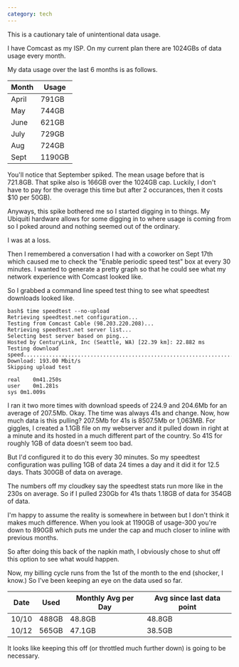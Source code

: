 ```yaml
---
category: tech
---
```


This is a cautionary tale of unintentional data usage.

I have Comcast as my ISP.  On my current plan there are 1024GBs of data usage every month.

My data usage over the last 6 months is as follows.

|  Month | Usage  |
| ------ | ------ |
|  April | 791GB  |
|  May   | 744GB  |
|  June  | 621GB  |
|  July  | 729GB  |
|  Aug   | 724GB  |
|  Sept  | 1190GB |

You'll notice that September spiked. The mean usage before that is 721.8GB. That spike also
is 166GB over the 1024GB cap. Luckily, I don't have to pay for the overage this time but after 
2 occurances, then it costs $10 per 50GB).

Anyways, this spike bothered me so I started digging in to things. My Ubiquiti hardware allows
for some digging in to where usage is coming from so I poked around and nothing seemed out of
the ordinary.

I was at a loss.

Then I remembered a conversation I had with a coworker on Sept 17th which caused me to check
the "Enable periodic speed test" box at every 30 minutes.  I wanted to generate a pretty graph
so that he could see what my network experience with Comcast looked like.

So I grabbed a command line speed test thing to see what speedtest downloads looked like.

```
bash$ time speedtest --no-upload
Retrieving speedtest.net configuration...
Testing from Comcast Cable (98.203.220.208)...
Retrieving speedtest.net server list...
Selecting best server based on ping...
Hosted by CenturyLink, Inc (Seattle, WA) [22.39 km]: 22.882 ms
Testing download speed................................................................................
Download: 193.00 Mbit/s
Skipping upload test

real	0m41.250s
user	0m1.281s
sys	0m1.009s
```

I ran it two more times with download speeds of 224.9 and 204.6Mb for an average of 207.5Mb.  Okay.  The time was always 41s and change.  Now, how much data is this pulling? 207.5Mb for 41s is 8507.5Mb or 1,063MB.  For giggles, I created a 1.1GB file on my webserver and it pulled down in right at a minute and its hosted in a
much different part of the country.  So 41S for roughly 1GB of data doesn't seem too bad.

But I'd configured it to do this every 30 minutes.  So my speedtest configuration was pulling 1GB of data 24 times a day and it did it for 12.5 days.  Thats 300GB of data on average.

The numbers off my cloudkey say the speedtest stats run more like in the 230s on average.  So if I pulled 230Gb for 41s thats 1.18GB of data for 354GB of data.

I'm happy to assume the reality is somewhere in between but I don't think it makes much difference.  When you look at 1190GB of usage-300 you're down to 890GB which puts me under the cap and much closer to inline with
previous months.  

So after doing this back of the napkin math, I obviously chose to shut off this option to see what would happen.

Now, my billing cycle runs from the 1st of the month to the end (shocker, I know.) So I've been keeping an eye on the data used so far.

|  Date | Used  | Monthly Avg per Day | Avg since last data point |
| ----- | ----- | ------------------- | --------------------------|
| 10/10	| 488GB	| 48.8GB 			  | 48.8GB                    |
| 10/12	| 565GB | 47.1GB 			  | 38.5GB                    |

It looks like keeping this off (or throttled much further down) is going to be necessary.

